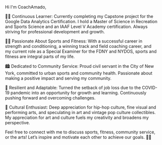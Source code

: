 Hi I'm CoachAmado,

👨‍🎓 Continuous Learner: Currently completing my Capstone project for the Google Data Analytics Certification. I hold a Master of Science in Recreation and Sports Science and an IAAF Level V Academy certification. Always striving for professional development and growth.

🏋️‍♂️ Passionate About Sports and Fitness: With a successful career in strength and conditioning, a winning track and field coaching career, and my current role as a Special Examiner for the FDNY and NYDOS, sports and fitness are integral parts of my life.

🏙️ Dedicated to Community Service: Proud civil servant in the City of New York, committed to urban sports and community health. Passionate about making a positive impact and serving my community.

💪 Resilient and Adaptable: Turned the setback of job loss due to the COVID-19 pandemic into an opportunity for growth and learning. Continuously pushing forward and overcoming challenges.

🎨 Cultural Enthusiast: Deep appreciation for hip-hop culture, fine visual and performing arts, and speculating in art and vintage pop culture collectibles. My appreciation for art and culture fuels my creativity and broadens my perspective.

Feel free to connect with me to discuss sports, fitness, community service, or the arts! Let’s inspire and motivate each other to achieve our goals. 💪🎉

<!---
CoachAmado/CoachAmado is a ✨ special ✨ repository because its `README.md` (this file) appears on your GitHub profile.
You can click the Preview link to take a look at your changes.
--->
